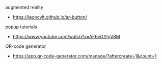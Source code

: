 
augmented reality
 * https://leoncvlt.github.io/ar-button/

popup tutorials
 * https://www.youtube.com/watch?v=AF6vGYIyV8M

 QR-code generator
  * https://app.qr-code-generator.com/manage/?aftercreate=1&count=1